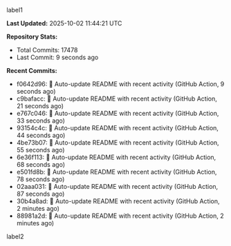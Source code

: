 
label1 
<!-- ACTIVITY_START -->
**Last Updated:** 2025-10-02 11:44:21 UTC

**Repository Stats:**
- Total Commits: 17478
- Last Commit: 9 seconds ago

**Recent Commits:**
- f0642d96: 🤖 Auto-update README with recent activity (GitHub Action, 9 seconds ago)
- c9bafacc: 🤖 Auto-update README with recent activity (GitHub Action, 21 seconds ago)
- e767c046: 🤖 Auto-update README with recent activity (GitHub Action, 33 seconds ago)
- 93154c4c: 🤖 Auto-update README with recent activity (GitHub Action, 44 seconds ago)
- 4be73b07: 🤖 Auto-update README with recent activity (GitHub Action, 55 seconds ago)
- 6e36f113: 🤖 Auto-update README with recent activity (GitHub Action, 68 seconds ago)
- e501fd8b: 🤖 Auto-update README with recent activity (GitHub Action, 78 seconds ago)
- 02aaa031: 🤖 Auto-update README with recent activity (GitHub Action, 87 seconds ago)
- 30b4a8ad: 🤖 Auto-update README with recent activity (GitHub Action, 2 minutes ago)
- 88981a2d: 🤖 Auto-update README with recent activity (GitHub Action, 2 minutes ago)
<!-- ACTIVITY_END -->

label2
